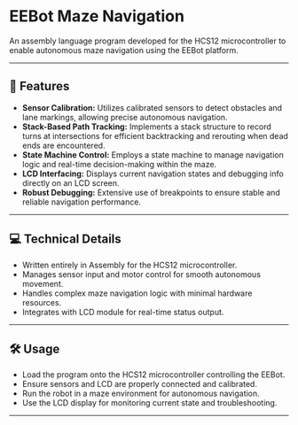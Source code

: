 # EEBot Maze Navigation

An assembly language program developed for the HCS12 microcontroller to enable autonomous maze navigation using the EEBot platform.

---

## 🚀 Features

- **Sensor Calibration:** Utilizes calibrated sensors to detect obstacles and lane markings, allowing precise autonomous navigation.
- **Stack-Based Path Tracking:** Implements a stack structure to record turns at intersections for efficient backtracking and rerouting when dead ends are encountered.
- **State Machine Control:** Employs a state machine to manage navigation logic and real-time decision-making within the maze.
- **LCD Interfacing:** Displays current navigation states and debugging info directly on an LCD screen.
- **Robust Debugging:** Extensive use of breakpoints to ensure stable and reliable navigation performance.

---

## 💻 Technical Details

- Written entirely in Assembly for the HCS12 microcontroller.
- Manages sensor input and motor control for smooth autonomous movement.
- Handles complex maze navigation logic with minimal hardware resources.
- Integrates with LCD module for real-time status output.

---

## 🛠️ Usage

- Load the program onto the HCS12 microcontroller controlling the EEBot.
- Ensure sensors and LCD are properly connected and calibrated.
- Run the robot in a maze environment for autonomous navigation.
- Use the LCD display for monitoring current state and troubleshooting.

---
